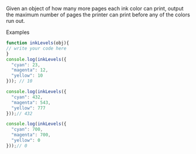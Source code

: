 Given an object of how many more pages each ink color can print, output the maximum number of pages the printer can print before any of the colors run out.

Examples
```js
function inkLevels(obj){
// write your code here
}
console.log(inkLevels({
  "cyan": 23,
  "magenta": 12,
  "yellow": 10
})); // 10

console.log(inkLevels({
  "cyan": 432,
  "magenta": 543,
  "yellow": 777
}));// 432

console.log(inkLevels({
  "cyan": 700,
  "magenta": 700,
  "yellow": 0
}));// 0
```
